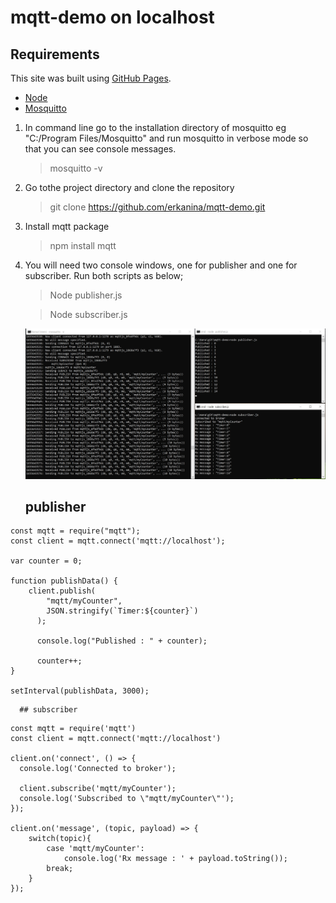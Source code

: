 # mqtt-demo on localhost

## Requirements

This site was built using [GitHub Pages](https://pages.github.com/).

- [Node](https://nodejs.org/en/download/)
- [Mosquitto](http://www.steves-internet-guide.com/install-mosquitto-broker/)

1. In command line go to the installation directory of mosquitto eg "C:/Program Files/Mosquitto" and run mosquitto in verbose mode so that you can see console messages.

   > mosquitto -v

2. Go tothe project directory and clone the repository

   > git clone https://github.com/erkanina/mqtt-demo.git

3. Install mqtt package

   > npm install mqtt

4. You will need two console windows, one for publisher and one for subscriber. Run both scripts as below;

   > Node publisher.js

   > Node subscriber.js

   ![Screenshot](screenshot.jpg)

   ## publisher

```
const mqtt = require("mqtt");
const client = mqtt.connect('mqtt://localhost');

var counter = 0;

function publishData() {
    client.publish(
        "mqtt/myCounter",
        JSON.stringify(`Timer:${counter}`)
      );

      console.log("Published : " + counter);

      counter++;
}

setInterval(publishData, 3000);
```

      ## subscriber

```
const mqtt = require('mqtt')
const client = mqtt.connect('mqtt://localhost')

client.on('connect', () => {
  console.log('Connected to broker');

  client.subscribe('mqtt/myCounter');
  console.log('Subscribed to \"mqtt/myCounter\"');
});

client.on('message', (topic, payload) => {
    switch(topic){
        case 'mqtt/myCounter':
            console.log('Rx message : ' + payload.toString());
        break;
    }
});
```
